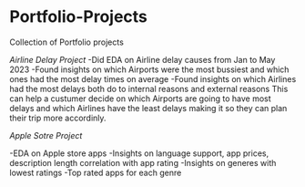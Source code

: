 # Portfolio-Projects 
Collection of Portfolio projects 

*Airline Delay Project* 
-Did EDA on Airline delay causes from Jan to May 2023 
-Found insights on which Airports were the most bussiest and which ones had the most delay times on average 
-Found insights on which Airlines had the most delays both do to internal reasons and external reasons 
This can help a custumer decide on which Airports are going to have most delays and which Airlines have the least delays making it so they can plan their trip more accordinly. 

*Apple Sotre Project* 

-EDA on Apple store apps 
-Insights on language support, app prices, description length correlation with app rating 
-Insights on generes with lowest ratings 
-Top rated apps for each genre 
